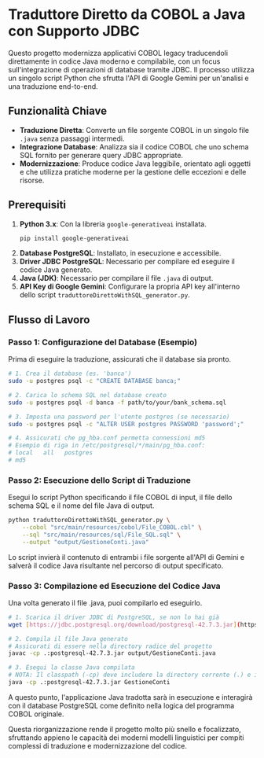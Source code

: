 # Traduttore Diretto da COBOL a Java con Supporto JDBC

Questo progetto modernizza applicativi COBOL legacy traducendoli direttamente in codice Java moderno e compilabile, con un focus sull'integrazione di operazioni di database tramite JDBC. Il processo utilizza un singolo script Python che sfrutta l'API di Google Gemini per un'analisi e una traduzione end-to-end.

## Funzionalità Chiave

- **Traduzione Diretta**: Converte un file sorgente COBOL in un singolo file `.java` senza passaggi intermedi.
- **Integrazione Database**: Analizza sia il codice COBOL che uno schema SQL fornito per generare query JDBC appropriate.
- **Modernizzazione**: Produce codice Java leggibile, orientato agli oggetti e che utilizza pratiche moderne per la gestione delle eccezioni e delle risorse.

## Prerequisiti

1.  **Python 3.x**: Con la libreria `google-generativeai` installata.
    ```bash
    pip install google-generativeai
    ```
2.  **Database PostgreSQL**: Installato, in esecuzione e accessibile.
3.  **Driver JDBC PostgreSQL**: Necessario per compilare ed eseguire il codice Java generato.
4.  **Java (JDK)**: Necessario per compilare il file `.java` di output.
5.  **API Key di Google Gemini**: Configurare la propria API key all'interno dello script `traduttoreDirettoWithSQL_generator.py`.

## Flusso di Lavoro

### Passo 1: Configurazione del Database (Esempio)

Prima di eseguire la traduzione, assicurati che il database sia pronto.

```bash
# 1. Crea il database (es. 'banca')
sudo -u postgres psql -c "CREATE DATABASE banca;"

# 2. Carica lo schema SQL nel database creato
sudo -u postgres psql -d banca -f path/to/your/bank_schema.sql

# 3. Imposta una password per l'utente postgres (se necessario)
sudo -u postgres psql -c "ALTER USER postgres PASSWORD 'password';"

# 4. Assicurati che pg_hba.conf permetta connessioni md5
# Esempio di riga in /etc/postgresql/*/main/pg_hba.conf:
# local   all   postgres   
# md5
```
### Passo 2: Esecuzione dello Script di Traduzione
Esegui lo script Python specificando il file COBOL di input, il file dello schema SQL e il nome del file Java di output.

```bash
python traduttoreDirettoWithSQL_generator.py \
    --cobol "src/main/resources/cobol/File_COBOL.cbl" \
    --sql "src/main/resources/sql/File_SQL.sql" \
    --output "output/GestioneConti.java"
```
Lo script invierà il contenuto di entrambi i file sorgente all'API di Gemini e salverà il codice Java risultante nel percorso di output specificato.

### Passo 3: Compilazione ed Esecuzione del Codice Java
Una volta generato il file .java, puoi compilarlo ed eseguirlo.

```bash
# 1. Scarica il driver JDBC di PostgreSQL, se non lo hai già
wget [https://jdbc.postgresql.org/download/postgresql-42.7.3.jar](https://jdbc.postgresql.org/download/postgresql-42.7.3.jar)

# 2. Compila il file Java generato
# Assicurati di essere nella directory radice del progetto
javac -cp .:postgresql-42.7.3.jar output/GestioneConti.java

# 3. Esegui la classe Java compilata
# NOTA: Il classpath (-cp) deve includere la directory corrente (.) e il JAR del driver
java -cp .:postgresql-42.7.3.jar GestioneConti
```
A questo punto, l'applicazione Java tradotta sarà in esecuzione e interagirà con il database PostgreSQL come definito nella logica del programma COBOL originale.

Questa riorganizzazione rende il progetto molto più snello e focalizzato, sfruttando appieno le capacità dei moderni modelli linguistici per compiti complessi di traduzione e modernizzazione del codice.
